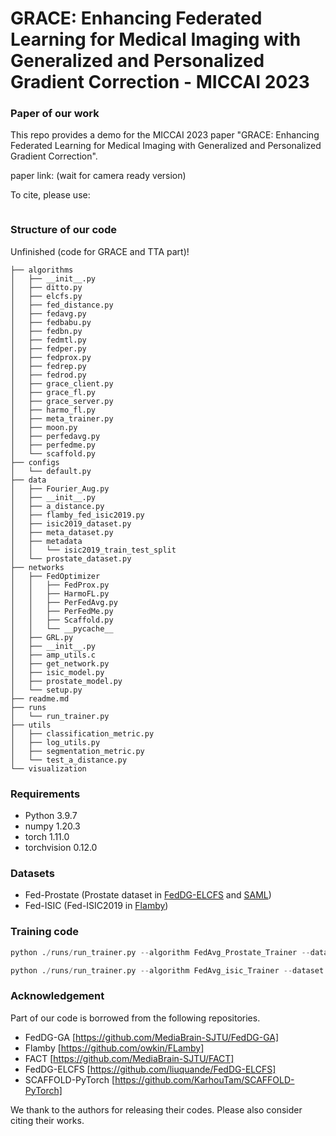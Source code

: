 #  GRACE: Enhancing Federated Learning for Medical Imaging with Generalized and Personalized Gradient Correction - MICCAI 2023

### Paper of our work

This repo provides a demo for the MICCAI 2023 paper "GRACE: Enhancing Federated Learning for Medical Imaging with Generalized and Personalized Gradient Correction".

paper link: (wait for camera ready version)

To cite, please use:

```latex

```


### Structure of our code

Unfinished (code for GRACE and TTA part)!

```shell
├── algorithms
│   ├── __init__.py
│   ├── ditto.py
│   ├── elcfs.py
│   ├── fed_distance.py
│   ├── fedavg.py
│   ├── fedbabu.py
│   ├── fedbn.py
│   ├── fedmtl.py
│   ├── fedper.py
│   ├── fedprox.py
│   ├── fedrep.py
│   ├── fedrod.py
│   ├── grace_client.py
│   ├── grace_fl.py
│   ├── grace_server.py
│   ├── harmo_fl.py
│   ├── meta_trainer.py
│   ├── moon.py
│   ├── perfedavg.py
│   ├── perfedme.py
│   └── scaffold.py
├── configs
│   └── default.py
├── data
│   ├── Fourier_Aug.py
│   ├── __init__.py
│   ├── a_distance.py
│   ├── flamby_fed_isic2019.py
│   ├── isic2019_dataset.py
│   ├── meta_dataset.py
│   ├── metadata
│   │   └── isic2019_train_test_split
│   └── prostate_dataset.py
├── networks
│   ├── FedOptimizer
│   │   ├── FedProx.py
│   │   ├── HarmoFL.py
│   │   ├── PerFedAvg.py
│   │   ├── PerFedMe.py
│   │   ├── Scaffold.py
│   │   └── __pycache__
│   ├── GRL.py
│   ├── __init__.py
│   ├── amp_utils.c
│   ├── get_network.py
│   ├── isic_model.py
│   ├── prostate_model.py
│   └── setup.py
├── readme.md
├── runs
│   └── run_trainer.py
├── utils
│   ├── classification_metric.py
│   ├── log_utils.py
│   ├── segmentation_metric.py
│   └── test_a_distance.py
└── visualization

```


### Requirements

- Python 3.9.7
- numpy 1.20.3
- torch 1.11.0
- torchvision 0.12.0

### Datasets

- Fed-Prostate (Prostate dataset in [FedDG-ELCFS](https://github.com/liuquande/FedDG-ELCFS) and [SAML](https://liuquande.github.io/SAML/))
- Fed-ISIC (Fed-ISIC2019 in [Flamby](https://github.com/owkin/FLamby))


### Training code
```python
python ./runs/run_trainer.py --algorithm FedAvg_Prostate_Trainer --dataset prostate --model prostate_unet --align_weight 0.1 --align_warmup 0 --align_type CORAL --batch_size 16 --lr 1e-3 --optimizer adam --lr_policy step --local_epochs 1 --rounds 200 --note baseline_prostate

python ./runs/run_trainer.py --algorithm FedAvg_isic_Trainer --dataset isic --model isic_b0 --align_weight 0.1 --align_warmup 0 --align_type CORAL --batch_size 64 --lr 5e-4 --optimizer adam --lr_policy step --local_epochs 5 --rounds 40 --note baseline_isic
```


### Acknowledgement

Part of our code is borrowed from the following repositories.

- FedDG-GA [https://github.com/MediaBrain-SJTU/FedDG-GA]
- Flamby [https://github.com/owkin/FLamby]
- FACT [https://github.com/MediaBrain-SJTU/FACT]
- FedDG-ELCFS [https://github.com/liuquande/FedDG-ELCFS]
- SCAFFOLD-PyTorch [https://github.com/KarhouTam/SCAFFOLD-PyTorch]
  
We thank to the authors for releasing their codes. Please also consider citing their works.

